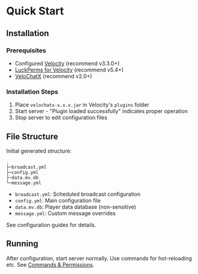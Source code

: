 # Quick Start

## Installation
### Prerequisites
* Configured [Velocity](https://docs.papermc.io/velocity/) (recommend v3.3.0+)
* [LuckPerms for Velocity](https://luckperms.net/download) (recommend v5.4+)
* [VeloChatX](https://github.com/Danburen/VeloChatX/releases) (recommend v2.0+)

### Installation Steps
1. Place `velochatx-x.x.x.jar` in Velocity's `plugins` folder
2. Start server - "Plugin loaded successfully" indicates proper operation
3. Stop server to edit configuration files

## File Structure
Initial generated structure:
```
.
├─broadcast.yml
├─config.yml
├─data.mv.db
└─message.yml
```
* `broadcast.yml`: Scheduled broadcast configuration
* `config.yml`: Main configuration file
* `data.mv.db`: Player data database (non-sensitive)
* `message.yml`: Custom message overrides

See configuration guides for details.

## Running
After configuration, start server normally.
Use commands for hot-reloading etc. See [Commands & Permissions](/en/reference/cmdsAndPerms).
